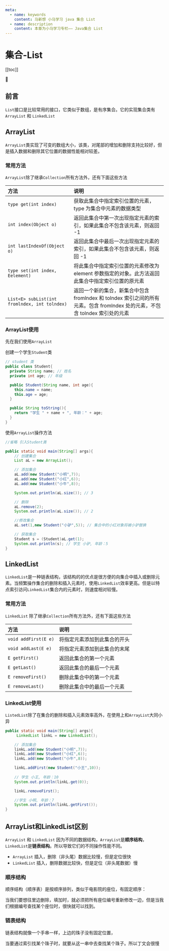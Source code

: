 ```yaml
---
meta:
  - name: keywords
    content: 马新想 小马学习 java 集合 List
  - name: description
    content: 本章为小马学习专栏—— Java集合 List
---
```


# 集合-List

[[toc]]

:horse: 


## 前言

`List`接口是比较常用的接口，它类似于数组，是有序集合。它的实现集合类有`ArrayList` 和 `LinkedList`


## ArrayList

`ArrayList`类实现了可变的数组大小，该类，对尾部的增加和删除支持比较好，但是插入数据和删除其它位置的数据性能相对较差。

### 常用方法

`ArrayList`除了继承`Collection`所有方法外，还有下面这些方法

|方法|说明|
|:---|:---|
|`type get(int index)`|获取此集合中指定索引位置的元素，type 为集合中元素的数据类型|
|`int index(Object o)`|返回此集合中第一次出现指定元素的索引，如果此集合不包含该元素，则返回 -1|
|`int lastIndexOf(Object o)`|返回此集合中最后一次出现指定元素的索引，如果此集合不包含该元素，则返回 -1|
|`type set(int index, Eelement)`|将此集合中指定索引位置的元素修改为 element 参数指定的对象。此方法返回此集合中指定索引位置的原元素|
|`List<E> subList(int fromlndex, int tolndex)`|返回一个新的集合，新集合中包含 fromlndex 和 tolndex 索引之间的所有元素。包含 fromlndex 处的元素，不包含 tolndex 索引处的元素|


### ArrayList使用

先在我们使用`ArrayList`

创建一个学生`Student`类

```java
// student 类
public class Student{
  private String name; // 姓名
  private int age; // 年级

  public Student(String name, int age){
    this.name = name;
    this.age = age;
  }

  public String toString(){
    return "学生 " + name + ", 年龄：" + age;
  }
}
```


使用`ArrayList`操作方法

```java
//省略 引入Student类

public static void main(String[] args){
    // 创建集合
    List aL = new ArrayList();

    // 添加集合
    aL.add(new Student("小明",7));
    aL.add(new Student("小红",6));
    aL.add(new Student("小牛",8));

    System.out.println(aL.size()); // 3

    // 删除
    aL.remove(2);
    System.out.println(aL.size()); // 2

    //修改集合
    aL.set(1,new Student("小驴",5)); // 集合中的小红对象将被小驴替换

    // 获取集合
    Student s = (Student)aL.get(1); 
    System.out.println(s); // 学生 小驴, 年龄：5
}
```

## LinkedList

`LinkedList`是一种链表结构，该结构的的优点是很方便的向集合中插入或删除元素。当频繁操作集合的删除和插入元素时，使用`LinkedList`效率更高。但是以特点索引访问`LinkedList`集合内的元素时，则速度相对较慢。

### 常用方法

`LinkedList` 除了继承`Collection`所有方法外，还有下面这些方法

|方法|说明|
|:---|:---|
|`void addFirst(E e)`|将指定元素添加到此集合的开头|
|`void addLast(E e)	`|将指定元素添加到此集合的末尾|
|`E getFirst()`|返回此集合的第一个元素|
|`E getLast()	`|返回此集合的最后一个元素|
|`E removeFirst()`|删除此集合中的第一个元素|
|`E removeLast()`|删除此集合中的最后一个元素|


### LinkedList使用

`ListedList`除了在集合的删除和插入元素效率高外，在使用上和`ArrayList`大同小异

```java
public static void main(String[] args){
     LinkedList linkL = new LinkedList();

    // 添加集合
    linkL.add(new Student("小明",7));
    linkL.add(new Student("小红",6));
    linkL.add(new Student("小牛",8));

    linkL.addFirst(new Student("小王",10));
    
    // 学生 小王, 年龄：10
    System.out.println(linkL.get(0));

    linkL.removeFirst();

    //学生 小明, 年龄：7
    System.out.println(linkL.getFirst());
}
```


## ArrayList和LinkedList区别

`ArrayList` 和 `LinkedList` 因为不同的数据结构，`ArrayList`是**顺序结构**，`LinkedList`是**链表结构**。所以导致它们的不同操作性能不同。

- `ArrayList` 插入，删除（非头尾）数据比较慢，但是定位很快
- `LinkedList` 插入，删除数据比较快，但是定位（非头尾数据）慢


### 顺序结构

顺序结构（顺序表）是按顺序排列，类似于电影院的座位，有固定顺序：


<images src="/java/list01.png" />


当我们要想往里边删除，填加时，就必须把所有座位编号重新修改一边，但是当我们根据编号查找某个座位时，很快就可以找到。


### 链表结构

链表结构就像一个手串一样，上边的珠子没有固定位置，

<images src="/java/list02.png" />


当要通过索引找某个珠子时，就要从这一串中去查找某个珠子。所以丁文会很慢